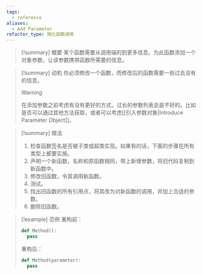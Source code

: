```yaml
---
tags:
  - reference
aliases:
  - Add Parameter
refactor_type: 简化函数调用
---
```

> [!summary] 概要
> 某个函数需要从调用端的到更多信息。为此函数添加一个对象参数，让该参数携带函数所需要的信息。

> [!summary] 动机
> 你必须修改一个函数，而修改后的函数需要一些过去没有的信息。
> > [!warning]
> > 在添加参数之前考虑有没有更好的方式，过长的参数列表总是不好的。比如是否可以通过其他方法获取，或者可以考虑[[引入参数对象|Introduce Parameter Object]]。

> [!summary] 做法
> 1. 检查函数签名是否被子类或超类实现。如果有的话，下面的步骤在所有类型上都要实施。
> 2. 声明一个新函数，名称和原函数相同，带上新增参数，将旧代码复制到新函数中。
> 3. 修改旧函数，令其调用新函数。
> 4. 测试。
> 5. 找出旧函数的所有引用点，将其改为对新函数的调用，并加上合适的参数。
> 6. 删除旧函数。

> [!example] 范例
> 重构前：
> ```python
> def Method():
> 	pass
> ```
> 重构后：
> ```python
> def Method(parameter):
> 	pass
> ```